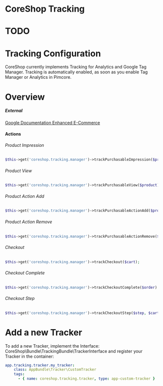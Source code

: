 # CoreShop Tracking
# TODO

# Tracking Configuration

CoreShop currently implements Tracking for Analytics and Google Tag Manager. Tracking is automatically enabled, as soon as you enable Tag Manager or Analytics in Pimcore.

# Overview
##### External
[Google Documentation Enhanced E-Commerce](https://developers.google.com/analytics/devguides/collection/analyticsjs/enhanced-ecommerce)

#### Actions

###### Product Impression        
```php
$this->get('coreshop.tracking.manager')->trackPurchasableImpression($product);
```

###### Product View
```php
$this->get('coreshop.tracking.manager')->trackPurchasableView($product);
```

###### Product Action Add
```php
$this->get('coreshop.tracking.manager')->trackPurchasableActionAdd($product);
```

###### Product Action Remove
```php
$this->get('coreshop.tracking.manager')->trackPurchasableActionRemove($product);
```

###### Checkout
```php
$this->get('coreshop.tracking.manager')->trackCheckout($cart);
```

###### Checkout Complete
```php
$this->get('coreshop.tracking.manager')->trackCheckoutComplete($order)
```

###### Checkout Step
```php
$this->get('coreshop.tracking.manager')->trackCheckoutStep($step, $cart, $stepNumber, $checkoutOption)
```

# Add a new Tracker
To add a new Tracker, implement the Interface: CoreShop\Bundle\TrackingBundle\TrackerInterface and register your Tracker in the container:

```yml
app.tracking.tracker.my_tracker:
    class: AppBundle\Tracker\CustomTracker
    tags:
      - { name: coreshop.tracking.tracker, type: app-custom-tracker }
```